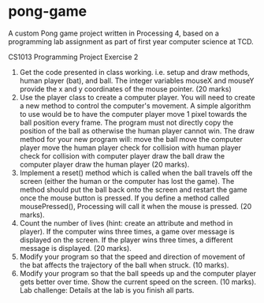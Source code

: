 # pong-game

A custom Pong game project written in Processing 4, based on a programming lab assignment as part of first year computer science at TCD. 

CS1013 Programming Project
Exercise 2
1. Get the code presented in class working. i.e. setup and draw methods, human player
(bat), and ball. The integer variables mouseX and mouseY provide the x and y coordinates of the mouse pointer.
(20 marks)
2. Use the player class to create a computer player. You will need to create a new
method to control the computer's movement. A simple algorithm to use would be to
have the computer player move 1 pixel towards the ball position every frame. The
program must not directly copy the position of the ball as otherwise the human player
cannot win. The draw method for your new program will:
 move the ball
 move the computer player
 move the human player
 check for collision with human player
 check for collision with computer player
 draw the ball
 draw the computer player
 draw the human player
(20 marks).
3. Implement a reset() method which is called when the ball travels off the screen
(either the human or the computer has lost the game). The method should put the ball
back onto the screen and restart the game once the mouse button is pressed. If you
define a method called mousePressed(), Processing will call it when the mouse
is pressed. (20 marks).
4. Count the number of lives (hint: create an attribute and method in player). If the
computer wins three times, a game over message is displayed on the screen. If the
player wins three times, a different message is displayed. (20 marks).
5. Modify your program so that the speed and direction of movement of the bat affects
the trajectory of the ball when struck. (10 marks).
6. Modify your program so that the ball speeds up and the computer player gets better
over time. Show the current speed on the screen. (10 marks).
Lab challenge:
Details at the lab is you finish all parts.
